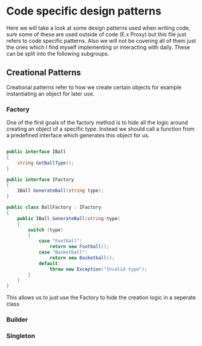 # Code specific design patterns
Here we will take a look at some design patterns used when writing code, sure some of these are used outside of code (E.x Proxy) but this file just refers to code specific patterns. Also we will not be covering all of them just the ones which I find myself implementing or interacting with daily. These can be split into the following subgroups.

## Creational Patterns
Creational patterns refer to how we create certain objects for example instantiating an object for later use.

### Factory
One of the first goals of the factory method is to hide all the logic around creating an object of a specific type. Instead we should call a function from a predefined interface which generates this object for us.

```c#

public interface IBall
{
    string GetBallType();
}

public interface IFactory
{
    IBall GenerateBall(string type);
}

public class BallFactory : IFactory
{
    public IBall GenerateBall(string type)
    {
        switch (type)
        {
            case "Football":
                return new Football();
            case "Basketball":
                return new Basketball();
            default:
                throw new Exception("Invalid type");
        }
    }
}


```

This allows us to just use the Factory to hide the creation logic in a seperate class


### Builder

### Singleton

